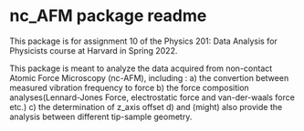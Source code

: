 # nc_AFM package readme

This package is for assignment 10 of the Physics 201: Data Analysis for Physicists course at Harvard in Spring 2022.

This package is meant to analyze the data acquired from non-contact Atomic Force Microscopy (nc-AFM), including :
a) the convertion between measured vibration frequency to force 
b) the force composition analyses(Lennard-Jones Force, electrostatic force and van-der-waals force etc.)
c) the determination of z_axis offset
d) and (might) also provide the analysis between different tip-sample geometry.
